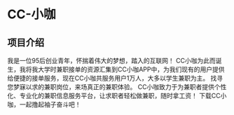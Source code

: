 # CC-小咖

## 项目介绍
我是一位95后创业青年，怀揣着伟大的梦想，踏入的互联网！
CC小咖为此而诞生，我将我大学时兼职接单的资源汇集到CC小咖APP中，为我们现有的用户提供给便捷的接单服务，现在CC小咖共服务用户1万人，大多以学生兼职为主。
找寻您梦寐以求的兼职岗位，来场真正的兼职体验。
CC小咖致力于为兼职者提供个性化、专业化的兼职信息服务平台，让求职者轻松做兼职，随时拿工资！
下载CC小咖，一起撸起袖子奋斗吧！
